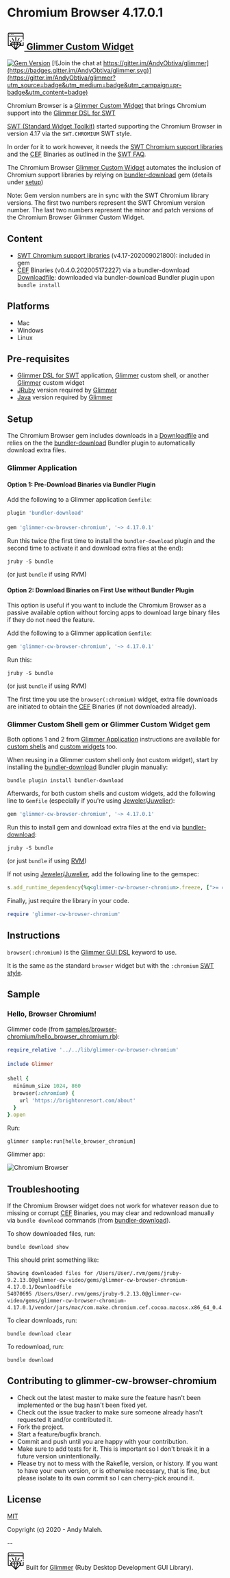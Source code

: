 # Chromium Browser 4.17.0.1
## [<img src="https://raw.githubusercontent.com/AndyObtiva/glimmer/master/images/glimmer-logo-hi-res.png" height=40 /> Glimmer Custom Widget](https://github.com/AndyObtiva/glimmer#custom-widget-gem)
[![Gem Version](https://badge.fury.io/rb/glimmer-cw-video.svg)](http://badge.fury.io/rb/glimmer-cw-video)
[![Join the chat at https://gitter.im/AndyObtiva/glimmer](https://badges.gitter.im/AndyObtiva/glimmer.svg)](https://gitter.im/AndyObtiva/glimmer?utm_source=badge&utm_medium=badge&utm_campaign=pr-badge&utm_content=badge)

Chromium Browser is a [Glimmer Custom Widget](https://github.com/AndyObtiva/glimmer#custom-widget-gem) that brings Chromium support into the [Glimmer DSL for SWT](https://github.com/AndyObtiva/glimmer-dsl-swt)

[SWT (Standard Widget Toolkit)](https://www.eclipse.org/swt/) started supporting the Chromium Browser in version 4.17 via the `SWT.CHROMIUM` SWT style.

In order for it to work however, it needs the [SWT Chromium support libraries](https://download.eclipse.org/eclipse/downloads/drops4/R-4.17-202009021800/#SWTChromium) and the [CEF](https://bitbucket.org/chromiumembedded/cef/src/master/) Binaries as outlined in the [SWT FAQ](https://www.eclipse.org/swt/faq.php#howusechromium).

The Chromium Browser [Glimmer Custom Widget](https://github.com/AndyObtiva/glimmer#custom-widget-gem) automates the inclusion of Chromium support libraries by relying on [bundler-download](https://github.com/AndyObtiva/bundler-download) gem (details under [setup](#setup))

Note: Gem version numbers are in sync with the SWT Chromium library versions. The first two numbers represent the SWT Chromium version number. The last two numbers represent the minor and patch versions of the Chromium Browser Glimmer Custom Widget.

## Content

- [SWT Chromium support libraries](https://download.eclipse.org/eclipse/downloads/drops4/R-4.17-202009021800/#SWTChromium) (v4.17-202009021800): included in gem
- [CEF](https://bitbucket.org/chromiumembedded/cef/src/master/) Binaries (v0.4.0.202005172227) via a bundler-download [Downloadfile](Downloadfile): downloaded via bundler-download Bundler plugin upon `bundle install`

## Platforms

- Mac
- Windows
- Linux

## Pre-requisites

- [Glimmer DSL for SWT](https://github.com/AndyObtiva/glimmer-dsl-swt) application, [Glimmer](https://github.com/AndyObtiva/glimmer-dsl-swt) custom shell, or another [Glimmer](https://github.com/AndyObtiva/glimmer-dsl-swt) custom widget
- [JRuby](https://github.com/AndyObtiva/glimmer-dsl-swt#pre-requisites) version required by [Glimmer](https://github.com/AndyObtiva/glimmer-dsl-swt)
- [Java](https://github.com/AndyObtiva/glimmer-dsl-swt#pre-requisites) version required by [Glimmer](https://github.com/AndyObtiva/glimmer-dsl-swt)

## Setup

The Chromium Browser gem includes downloads in a [Downloadfile](Downloadfile) and relies on the the [bundler-download](https://github.com/AndyObtiva/bundler-download) Bundler plugin to automatically download extra files.

### Glimmer Application

#### Option 1: Pre-Download Binaries via Bundler Plugin

Add the following to a Glimmer application `Gemfile`:

```ruby
plugin 'bundler-download'

gem 'glimmer-cw-browser-chromium', '~> 4.17.0.1'
```

Run this twice (the first time to install the `bundler-download` plugin and the second time to activate it and download extra files at the end):

```
jruby -S bundle
```

(or just `bundle` if using RVM)

#### Option 2: Download Binaries on First Use without Bundler Plugin

This option is useful if you want to include the Chromium Browser as a passive available option without forcing apps to download large binary files if they do not need the feature.

Add the following to a Glimmer application `Gemfile`:

```ruby
gem 'glimmer-cw-browser-chromium', '~> 4.17.0.1'
```

Run this:

```
jruby -S bundle
```

(or just `bundle` if using RVM)

The first time you use the `browser(:chromium)` widget, extra file downloads are initiated to obtain the [CEF](https://bitbucket.org/chromiumembedded/cef/src/master/) Binaries (if not downloaded already).

### Glimmer Custom Shell gem or Glimmer Custom Widget gem

Both options 1 and 2 from [Glimmer Application](#glimmer-application) instructions are available for [custom shells](https://github.com/AndyObtiva/glimmer-dsl-swt#custom-shells) and [custom widgets](https://github.com/AndyObtiva/glimmer-dsl-swt#custom-widget) too.

When reusing in a Glimmer custom shell only (not custom widget), start by installing the [bundler-download](https://github.com/AndyObtiva/bundler-download) Bundler plugin manually:

```
bundle plugin install bundler-download
```

Afterwards, for both custom shells and custom widgets, add the following line to `Gemfile` (especially if you're using [Jeweler](https://github.com/technicalpickles/jeweler)/[Juwelier](https://github.com/flajann2/juwelier)):

```ruby
gem 'glimmer-cw-browser-chromium', '~> 4.17.0.1'
```

Run this to install gem and download extra files at the end via [bundler-download](https://github.com/AndyObtiva/bundler-download):

```
jruby -S bundle
```

(or just `bundle` if using [RVM](https://rvm.io))

If not using [Jeweler](https://github.com/technicalpickles/jeweler)/[Juwelier](https://github.com/flajann2/juwelier), add the following line to the gemspec:

```ruby
s.add_runtime_dependency(%q<glimmer-cw-browser-chromium>.freeze, [">= 4.17.0.1", "< 5.0.0.0"])
```

Finally, just require the library in your code.

```ruby
require 'glimmer-cw-browser-chromium'
```

## Instructions

`browser(:chromium)` is the [Glimmer GUI DSL](https://github.com/AndyObtiva/glimmer-dsl-swt#glimmer-gui-dsl-syntax) keyword to use.

It is the same as the standard `browser` widget but with the `:chromium` [SWT style](https://github.com/AndyObtiva/glimmer-dsl-swt#widget-styles).

## Sample

### Hello, Browser Chromium!

Glimmer code (from [samples/browser-chromium/hello_browser_chromium.rb](samples/browser-chromium/hello_browser_chromium.rb)):

```ruby
require_relative '../../lib/glimmer-cw-browser-chromium'

include Glimmer

shell {
  minimum_size 1024, 860
  browser(:chromium) {
    url 'https://brightonresort.com/about'
  }
}.open
```

Run:

```
glimmer sample:run[hello_browser_chromium]
```

Glimmer app:

![Chromium Browser](https://raw.githubusercontent.com/AndyObtiva/glimmer-dsl-swt/master/images/glimmer-hello-browser.png)

## Troubleshooting

If the Chromium Browser widget does not work for whatever reason due to missing or corrupt [CEF](https://bitbucket.org/chromiumembedded/cef/src/master/) Binaries, you may clear and redownload manually via `bundle download` commands (from [bundler-download](https://github.com/AndyObtiva/bundler-download)).

To show downloaded files, run:

```
bundle download show
```

This should print something like:

```
Showing downloaded files for /Users/User/.rvm/gems/jruby-9.2.13.0@glimmer-cw-video/gems/glimmer-cw-browser-chromium-4.17.0.1/Downloadfile
54070695 /Users/User/.rvm/gems/jruby-9.2.13.0@glimmer-cw-video/gems/glimmer-cw-browser-chromium-4.17.0.1/vendor/jars/mac/com.make.chromium.cef.cocoa.macosx.x86_64_0.4.0.202005172227.jar
```

To clear downloads, run:

```
bundle download clear
```

To redownload, run:

```
bundle download
```

## Contributing to glimmer-cw-browser-chromium
 
- Check out the latest master to make sure the feature hasn't been implemented or the bug hasn't been fixed yet.
- Check out the issue tracker to make sure someone already hasn't requested it and/or contributed it.
- Fork the project.
- Start a feature/bugfix branch.
- Commit and push until you are happy with your contribution.
- Make sure to add tests for it. This is important so I don't break it in a future version unintentionally.
- Please try not to mess with the Rakefile, version, or history. If you want to have your own version, or is otherwise necessary, that is fine, but please isolate to its own commit so I can cherry-pick around it.

## License

[MIT](LICENSE.txt)

Copyright (c) 2020 - Andy Maleh.

--

[<img src="https://raw.githubusercontent.com/AndyObtiva/glimmer/master/images/glimmer-logo-hi-res.png" height=40 />](https://github.com/AndyObtiva/glimmer) Built for [Glimmer](https://github.com/AndyObtiva/glimmer) (Ruby Desktop Development GUI Library).
